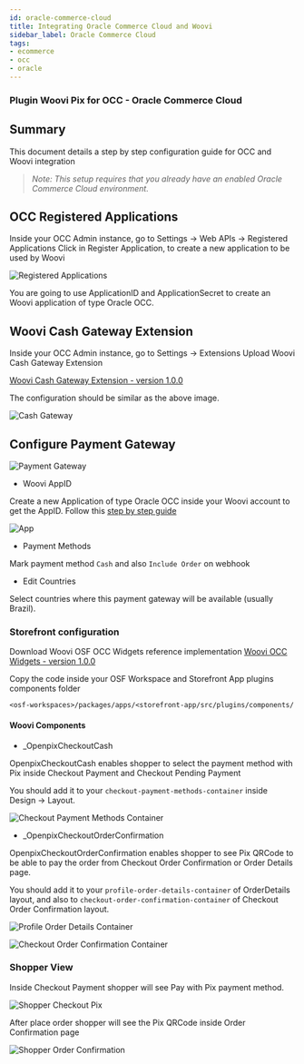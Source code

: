```yaml
---
id: oracle-commerce-cloud
title: Integrating Oracle Commerce Cloud and Woovi
sidebar_label: Oracle Commerce Cloud
tags:
- ecommerce
- occ
- oracle
---
```


### Plugin Woovi Pix for OCC - Oracle Commerce Cloud

## Summary

This document details a step by step configuration guide for OCC and Woovi integration

> *Note: This setup requires that you already have an enabled Oracle Commerce Cloud environment.*

## OCC Registered Applications

Inside your OCC Admin instance, go to Settings -> Web APIs -> Registered Applications
Click in Register Application, to create a new application to be used by Woovi

![Registered Applications](/img/occ/register-application.png)

You are going to use ApplicationID and ApplicationSecret to create an Woovi application of type Oracle OCC.

## Woovi Cash Gateway Extension

Inside your OCC Admin instance, go to Settings -> Extensions
Upload Woovi Cash Gateway Extension

[Woovi Cash Gateway Extension - version 1.0.0](pathname:///occ/openpix-cash-gateway-1.0.0.zip)

The configuration should be similar as the above image.

![Cash Gateway](/img/occ/cash-gateway.png)

## Configure Payment Gateway

![Payment Gateway](/img/occ/payment-gateway.png)

- Woovi AppID

Create a new Application of type Oracle OCC inside your Woovi account to get the AppID. Follow this [step by step guide](../apis/api-getting-started.md)

![App](/img/ecommerce/occ-app.png)

- Payment Methods

Mark payment method `Cash` and also `Include Order` on webhook

- Edit Countries

Select countries where this payment gateway will be available (usually Brazil).

### Storefront configuration

Download Woovi OSF OCC Widgets reference implementation 
[Woovi OCC Widgets - version 1.0.0](pathname:///occ/openpix-occ-widgets-1.0.0.zip)

Copy the code inside your OSF Workspace and Storefront App plugins components folder

```
<osf-workspaces>/packages/apps/<storefront-app/src/plugins/components/
```

#### Woovi Components

- _OpenpixCheckoutCash

OpenpixCheckoutCash enables shopper to select the payment method with Pix inside Checkout Payment and Checkout Pending Payment

You should add it to your `checkout-payment-methods-container` inside Design -> Layout.

![Checkout Payment Methods Container](/img/occ/checkout-payment-methods-container.png)

- _OpenpixCheckoutOrderConfirmation

OpenpixCheckoutOrderConfirmation enables shopper to see Pix QRCode to be able to pay the order from Checkout Order Confirmation or Order Details page.

You should add it to your `profile-order-details-container` of OrderDetails layout, and also to `checkout-order-confirmation-container` of Checkout Order Confirmation layout.

![Profile Order Details Container](/img/occ/profile-order-details-container.png)

![Checkout Order Confirmation Container](/img/occ/checkout-order-confirmation-container.png)

### Shopper View

Inside Checkout Payment shopper will see Pay with Pix payment method.

![Shopper Checkout Pix](/img/occ/shopper-checkout-pix.png)

After place order shopper will see the Pix QRCode inside Order Confirmation page

![Shopper Order Confirmation](/img/occ/shopper-order-confirmation.png)



